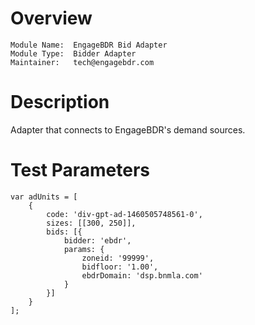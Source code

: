 # Overview

```
Module Name:  EngageBDR Bid Adapter
Module Type:  Bidder Adapter
Maintainer:	  tech@engagebdr.com 
```

# Description

Adapter that connects to EngageBDR's demand sources.

# Test Parameters
```
var adUnits = [
	{
		code: 'div-gpt-ad-1460505748561-0',
		sizes: [[300, 250]],
		bids: [{
			bidder: 'ebdr',
			params: {
				zoneid: '99999',
				bidfloor: '1.00',
				ebdrDomain: 'dsp.bnmla.com'
			}
		}]
	}
];
```
